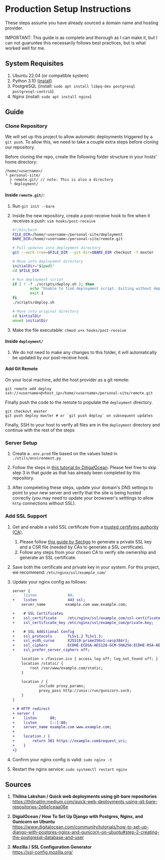 # Production Setup Instructions

These steps assume you have already sourced a domain name and hosting provider.

IMPORTANT: This guide is as complete and thorough as I can make it, but I can
not guaruntee this necessarily follows best practices, but is what worked well
for me.

## System Requisites

1. Ubuntu 22.04 (or compatible system)
2. Python 3.10 ([install](https://www.python.org/downloads/release/python-31012/))
3. PostgreSQL (install: `sudo apt install libpq-dev postgresql postgresql-contrib`)
4. Nginx (install: `sudo apt install nginx`)

## Guide

### Clone Repository

We will set up this project to allow automatic deployments triggered by a
`git push`. To allow this, we need to take a couple extra steps before cloning
our repository.

Before cloning the repo, create the following folder structure in your hosts'
home directory:

```
/home/<username>/
└ personal-site/
  ├ remote.git/ // note: This is also a directory
  └ deployment/
```

#### Inside `remote.git/`:

1. Run `git init --bare`
2. Inside the new repository, create a post-receive hook to fire when it
   receives a push: `vim hooks/post-receive`

    ```sh
    #!/bin/bash
    FILE_DIR=/home/<username>/personal-site/deployment
    BARE_DIR=/home/<username>/personal-site/remote.git

    # Pull updates into deployment directory
    git --work-tree=$FILE_DIR --git-dir=$BARE_DIR checkout -f master

    # Move into deployemnt directory
    initialDir="$(pwd)"
    cd $FILE_DIR

    # Run deployment script
    if [ ! -f ./scripts/deploy.sh ]; then
            echo "Unable to find deployment script. Exiting without deployment"
            exit 1
    fi
    ./scripts/deploy.sh

    # Move into original directory
    cd $intialDir
    unset initialDir
    ```

3. Make the file executable: `chmod u+x hooks/post-receive`

#### Inside `deployment/`

1. We do not need to make any changes to this folder, it will automatically be
   updated by our post-receive hook.

#### Add Git Remote

On your local machine, add the host provider as a git remote:

```
git remote add deploy ssh://<username>@<host_ip>/home/<username>/personal-site/remote.git
```

Finally push the code to the remote to populate the `deployment` directory.

```
git checkout master
git push deploy master # or `git push deploy` on subsequent updates
```

Finally, SSH to your host to verify all files are in the `deployment` directory
and continue with the rest of the steps


### Server Setup

1. Create a `.env.prod` file based on the values listed in
   `./utils/environment.py`

2. Follow the steps in [this tutorial by DitigalOcean](https://www.digitalocean.com/community/tutorials/how-to-set-up-django-with-postgres-nginx-and-gunicorn-on-ubuntu#step-2-creating-the-postgresql-database-and-user).
Please feel free to skip step 3 in that guide as that has already been completed
by this repository.

3. After compeleting these steps, update your domain's DNS settings to point to
your new server and verify that the site is being hosted correctly (you may need
to update your browswer's setttings to allow `http` connections without SSL).


### Add SSL Support

1. Get and enable a valid SSL certificate from a [trusted certifying authority (CA)](https://developer.visa.com/pages/trusted_certifying_authorities).

    1. Please follow [this guide by Sectigo](https://www.sectigo.com/knowledge-base/detail/ECC-CSR-Generation-Using-OpenSSL-1527076086315/kA01N000000zFKR) to generate
       a private SSL key and a CSR file (needed by CAs to generate a SSL
       certificate).
    2. Follow any steps from your chosen CA to verify site ownership and
       generate an SSL certificate.

2. Save both the certificate and private key in your system. For this project,
   we recommend: `/etc/nginx/ssl/example_com/`
3. Update your nginx config as follows:

    ```diff
    server {
    -    listen              80;
    +    listen              443 ssl;
        server_name         example.com www.example.com;

    +    # SSL Certificates
    +    ssl_certificate     /etc/nginx/ssl/example_com/ssl-certificate.crt;
    +    ssl_certificate_key /etc/nginx/ssl/example_com/private.key;

    +    # SSL Additional Config
    +    ssl_protocols       TLSv1.2 TLSv1.3;
    +    ssl_ecdh_curve      X25519:prime256v1:secp384r1;
    +    ssl_ciphers         ECDHE-ECDSA-AES128-GCM-SHA256:ECDHE-RSA-AES128-GCM-SHA256:ECDHE-ECDSA-AES256-GCM-SHA384:ECDHE-RSA-AES256-GCM-SHA384:ECDHE-ECDSA-CHACHA20-POLY1305:ECDHE-RSA-CHACHA20-POLY1305:DHE-RSA-AES128-GCM-SHA256:DHE-RSA-AES256-GCM-SHA384:DHE-RSA-CHACHA20-POLY1305;
    +    ssl_prefer_server_ciphers off;

        location = /favicon.ico { access_log off; log_not_found off; }
        location /static/ {
            root /var/www/example.com/static;
        }

        location / {
                include proxy_params;
                proxy_pass http://unix:/run/gunicorn.sock;
        }
    }

    + # HTTP redirect
    + server {
    +    listen      80;
    +    listen      [::]:80;
    +    server_name example.com www.example.com;
    +
    +    location / {
    +        return 301 https://example.com$request_uri;
    +    }
    +}
    ```

4. Confirm your nginx config is valid: `sudo nginx -t`
5. Restart the nginx service: `sudo systemctl restart nginx`


## Sources

1. **Thilina Lakshan / Quick web deployments using git-bare repositories**  
    https://thilinatlm.medium.com/quick-web-deployments-using-git-bare-repositories-2e6e1ceaa06e

2. **DigialOcean / How To Set Up Django with Postgres, Nginx, and Gunicorn on Ubuntu**  
    https://www.digitalocean.com/community/tutorials/how-to-set-up-django-with-postgres-nginx-and-gunicorn-on-ubuntu#step-2-creating-the-postgresql-database-and-user

3. **Mozilla / SSL Configuration Generator**  
    https://ssl-config.mozilla.org/